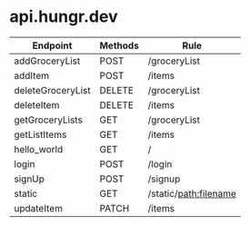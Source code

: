 # api.hungr.dev

|Endpoint         |  Methods | Rule|
|-----------------| -------| -----------------------|
addGroceryList    | POST   |  /groceryList
addItem           | POST   |  /items
deleteGroceryList | DELETE |  /groceryList
deleteItem        | DELETE |  /items
getGroceryLists   | GET    |  /groceryList
getListItems      | GET    |  /items
hello_world       | GET    |  /
login             | POST   |  /login
signUp            | POST   |  /signup
static            | GET    |  /static/<path:filename>
updateItem        | PATCH  |  /items
